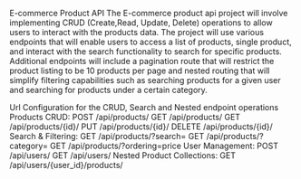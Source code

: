 E-commerce Product API
The E-commerce product api project will involve implementing CRUD (Create,Read, Update, Delete) operations to allow users to interact with the products data. The project will use various endpoints that will enable users to access a list of products, single product, and interact with the search functionality to search for specific products. 
Additional endpoints will include a pagination route that will restrict the product listing to be 10 products per page and nested routing that will simplify filtering capabilities such as searching products for a given user and searching for products under a certain category. 

Url Configuration for the CRUD, Search and Nested endpoint operations 
Products CRUD:
POST /api/products/
GET /api/products/
GET /api/products/{id}/
PUT /api/products/{id}/
DELETE /api/products/{id}/
Search & Filtering:
GET /api/products/?search=<name>
GET /api/products/?category=<category>
GET /api/products/?ordering=price
User Management:
POST /api/users/
GET /api/users/
Nested Product Collections:
GET /api/users/{user_id}/products/

